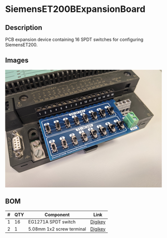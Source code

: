# SiemensET200BExpansionBoard

## Description
PCB expansion device containing 16 SPDT switches for configuring SiemensET200.
## Images
<p align="center">
  <img width="600" src="https://raw.githubusercontent.com/jkordek1/SiemensET200BExpansionBoard/main/Images/Image1.png">
</p>
 
## BOM
| #  | QTY | Component | Link
| ------------- | ------------- | ------------- | ------------- |
| 1  | 16 | EG1271A SPDT switch  | [Digikey](https://www.digikey.com/en/products/detail/e-switch/EG1271A/251336) |
| 2  | 1 | 5.08mm 1x2 screw terminal  | [Digikey](https://www.digikey.com/en/products/detail/cui-devices/TB006-508-02BE/10064115) |

